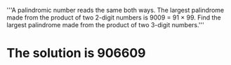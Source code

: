 '''A palindromic number reads the same both ways.
 The largest palindrome made from the product of two 2-digit numbers is 9009 = 91 × 99.
Find the largest palindrome made from the product of two 3-digit numbers.'''


# The solution is 906609
